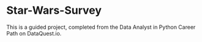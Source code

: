 # Star-Wars-Survey

This is a guided project, completed from the Data Analyst in Python Career Path on DataQuest.io.
